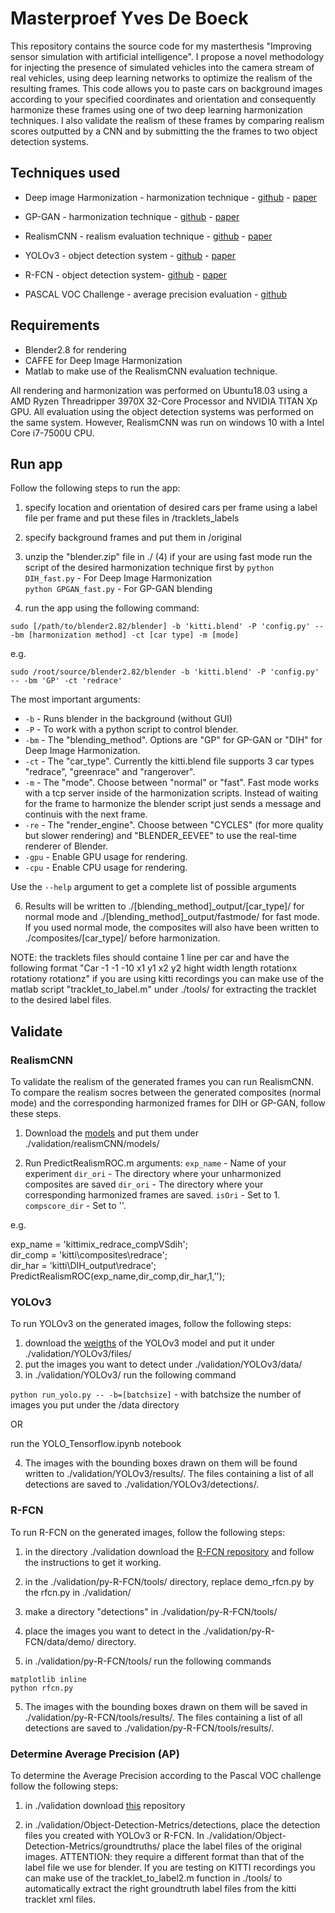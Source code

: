 # Masterproef Yves De Boeck
 This repository contains the source code for my masterthesis "Improving sensor simulation with artificial intelligence". I propose a novel methodology for injecting the presence of simulated vehicles into the camera stream of real vehicles, using deep learning networks to optimize the realism of the resulting frames. This code allows you to paste cars on background images according to your specified coordinates and orientation and consequently harmonize these frames using one of two deep learning harmonization techniques. I also validate the realism of these frames by comparing realism scores outputted by a CNN and by submitting the the frames to two object detection systems. 
 
## Techniques used
* Deep image Harmonization - harmonization technique - [github]( https://github.com/wasidennis/DeepHarmonization) - [paper](https://arxiv.org/pdf/1703.00069.pdf)
      
* GP-GAN - harmonization technique - [github](https://github.com/wuhuikai/GP-GAN) - [paper](https://arxiv.org/pdf/1703.07195.pdf)
      
* RealismCNN - realism evaluation technique - [github](https://github.com/junyanz/RealismCNN) - [paper](https://arxiv.org/pdf/1510.00477.pdf)      
      
* YOLOv3 - object detection system - [github](https://github.com/YunYang1994/tensorflow-yolov3) - [paper](https://pjreddie.com/media/files/papers/YOLOv3.pdf)    
      
* R-FCN - object detection system- [github](https://github.com/YuwenXiong/py-R-FCN) - [paper](https://arxiv.org/pdf/1605.06409.pdf)   

* PASCAL VOC Challenge - average precision evaluation - [github](https://github.com/rafaelpadilla/Object-Detection-Metrics)
 
## Requirements
* Blender2.8 for rendering
* CAFFE for Deep Image Harmonization
* Matlab to make use of the RealismCNN evaluation technique. 
 
All rendering and harmonization was performed on Ubuntu18.03 using a AMD Ryzen Threadripper 3970X 32-Core Processor and NVIDIA TITAN Xp GPU. All evaluation using the object detection systems was performed on the same system. However, RealismCNN was run on windows 10 with a Intel Core i7-7500U CPU. 

## Run app
Follow the following steps to run the app: 
 1) specify location and orientation of desired cars per frame using a label file per frame and put these files in /tracklets_labels
 2) specify background frames and put them in /original
 3) unzip the "blender.zip" file in ./
 (4) if your are using fast mode run the script of the desired harmonization technique first by 
   `python DIH_fast.py` - For Deep Image Harmonization \
   `python GPGAN_fast.py` - For GP-GAN blending
 
 5) run the app using the following command: 
 
 `sudo [/path/to/blender2.82/blender] -b 'kitti.blend' -P 'config.py' -- -bm [harmonization method] -ct [car type] -m [mode] `
 
 e.g. 
 
 `sudo /root/source/blender2.82/blender -b 'kitti.blend' -P 'config.py' -- -bm 'GP' -ct 'redrace'  `
 
   The most important arguments: 
  * `-b` - Runs blender in the background (without GUI)
  * `-P` - To work with a python script to control blender.
  * `-bm` - The "blending_method". Options are "GP" for GP-GAN or "DIH" for Deep Image Harmonization.
  * `-ct` - The "car_type". Currently the kitti.blend file supports 3 car types "redrace", "greenrace" and "rangerover". 
  * `-m` - The "mode". Choose between "normal" or "fast". Fast mode works with a tcp server inside of the harmonization scripts. Instead of waiting for the frame to harmonize the blender script just sends a message and continuis with the next frame. 
  * `-re` - The "render_engine". Choose between "CYCLES" (for more quality but slower rendering) and "BLENDER_EEVEE" to use the real-time renderer of Blender. 
  * `-gpu` - Enable GPU usage for rendering.  
  * `-cpu` - Enable CPU usage for rendering.

  Use the `--help` argument to get a complete list of possible arguments

  6) Results will be written to ./[blending_method]_output/[car_type]/ for normal mode and ./[blending_method]_output/fastmode/ for fast mode. If you used normal mode, the composites will also have been written to ./composites/[car_type]/ before harmonization. 

NOTE:  the tracklets files should containe 1 line per car and have the following format 
 "Car -1 -1 -10 x1 y1 x2 y2 hight width length rotationx rotationy rotationz"
 if you are using kitti recordings you can make use of the matlab script "tracklet_to_label.m" under ./tools/ for extracting the tracklet to the desired label files. 
 
## Validate 
### RealismCNN
To validate the realism of the generated frames you can run RealismCNN. To compare the realism socres between the generated composites (normal mode) and the corresponding harmonized frames for DIH or GP-GAN, follow these steps. 

1) Download the [models](http://efrosprojects.eecs.berkeley.edu/realism/realismCNN_models.zip) and put them under ./validation/realismCNN/models/

2) Run PredictRealismROC.m 
arguments: 
 `exp_name` - Name of your experiment
 `dir_ori` - The directory where your unharmonized composites are saved
 `dir_ori` - The directory where your corresponding harmonized frames are saved.
 `isOri` - Set to 1.
 `compscore_dir` - Set to ''.
 
 e.g. 
 
exp_name = 'kittimix_redrace_compVSdih';  
dir_comp = 'kitti\composites\redrace';  
dir_har = 'kitti\DIH_output\redrace';  
PredictRealismROC(exp_name,dir_comp,dir_har,1,'');

### YOLOv3
To run YOLOv3 on the generated images, follow the following steps:

1) download the [weigths](https://pjreddie.com/media/files/yolov3.weights) of the YOLOv3 model and put it under ./validation/YOLOv3/files/
2) put the images you want to detect under ./validation/YOLOv3/data/
3) in ./validation/YOLOv3/ run the following command

`python run_yolo.py -- -b=[batchsize]` - with batchsize the number of images you put under the /data directory 

OR

run the YOLO_Tensorflow.ipynb notebook

4) The images with the bounding boxes drawn on them will be found written to ./validation/YOLOv3/results/. The files containing a list of all detections are saved to ./validation/YOLOv3/detections/. 

### R-FCN
To run R-FCN on the generated images, follow the following steps:

1) in the directory ./validation download the [R-FCN repository](https://github.com/YuwenXiong/py-R-FCN) and follow the instructions to get it working. 

2) in the ./validation/py-R-FCN/tools/ directory, replace demo_rfcn.py by the rfcn.py in ./validation/

3) make a directory "detections" in ./validation/py-R-FCN/tools/

4) place the images you want to detect in the ./validation/py-R-FCN/data/demo/ directory. 

4) in ./validation/py-R-FCN/tools/ run the following commands

`matplotlib inline`  
`python rfcn.py`

5) The images with the bounding boxes drawn on them will be saved in ./validation/py-R-FCN/tools/results/. The files containing a list of all detections are saved to ./validation/py-R-FCN/tools/results/. 

### Determine Average Precision (AP) 
To determine the Average Precision according to the Pascal VOC challenge follow the following steps: 

1) in ./validation download [this](https://github.com/rafaelpadilla/Object-Detection-Metrics.git) repository

2) in ./validation/Object-Detection-Metrics/detections, place the detection files you created with YOLOv3 or R-FCN. In ./validation/Object-Detection-Metrics/groundtruths/ place the label files of the original images. ATTENTION: they require a different format than that of the label file we use for blender. If you are testing on KITTI recordings you can make use of the tracklet_to_label2.m function in ./tools/ to automatically extract the right groundtruth label files from the kitti tracklet xml files. 
